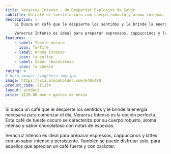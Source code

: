 ```yaml
---
title: Veracruz Intenso - Un Despertar Explosivo de Sabor
subtitle: Un café de tueste oscuro con cuerpo robusto y aroma intenso.
description: |
    Si busca un café que le despierte los sentidos y le brinde la energía necesaria para comenzar el día, Veracruz Intenso es la opción perfecta. Este café de tueste oscuro se caracteriza por su cuerpo robusto, aroma intenso y sabor chocolatoso con notas de especias. 

    Veracruz Intenso es ideal para preparar espressos, cappuccinos y lattes con un sabor intenso y persistente. También se puede disfrutar solo, para aquellos que aprecian un café fuerte y con carácter.
features:
    - label: Tueste oscuro
      icon: fa-fire
    - label: Aroma intenso
      icon: fa-coffee
    - label: Sabor chocolatoso
      icon: fa-cookie
rating: 4
# hero_image: /img/hero-img.jpg
image: https://via.placeholder.com/640x480
product_code: VI1234
layout: product
price: $120.00 mxn + gastos de envio
---
```


Si busca un café que le despierte los sentidos y le brinde la energía necesaria para comenzar el día, Veracruz Intenso es la opción perfecta. Este café de tueste oscuro se caracteriza por su cuerpo robusto, aroma intenso y sabor chocolatoso con notas de especias. 

Veracruz Intenso es ideal para preparar espressos, cappuccinos y lattes con un sabor intenso y persistente. También se puede disfrutar solo, para aquellos que aprecian un café fuerte y con carácter.